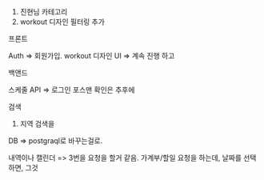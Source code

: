 1. 진현님 카테고리 
2. workout 디자인 필터링 추가 


프론트

Auth => 회원가입.
workout 디자인 UI => 계속 진행 하고 


백앤드

스케줄 API => 
로그인 포스맨 확인은 추후에


검색
1. 지역 검색을


DB => postgraql로 바꾸는걸로.

내역이나 캘린더 => 3번을 요청을 할거 같음. 가계부/할일 요청을 하는데,
날짜를 선택하면, 그것
